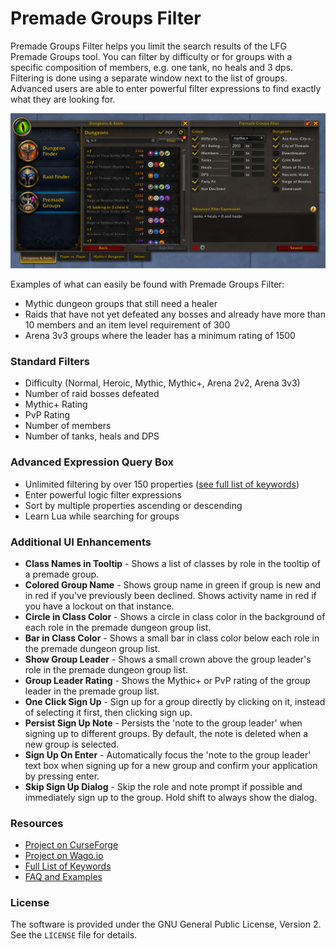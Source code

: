 # Premade Groups Filter

Premade Groups Filter helps you limit the search results of the LFG Premade Groups tool. You can filter by difficulty or for groups with a specific composition of members, e.g. one tank, no heals and 3 dps. Filtering is done using a separate window next to the list of groups. Advanced users are able to enter powerful filter expressions to find exactly what they are looking for.

![Premade Groups Filter next to the LFG Premade Groups window filtering for all mythic dungeons that still need a tank and already have a healer](Screenshots/Screenshot_01_Dungeons.png)

Examples of what can easily be found with Premade Groups Filter:

* Mythic dungeon groups that still need a healer
* Raids that have not yet defeated any bosses and already have more than 10 members and an item level requirement of 300
* Arena 3v3 groups where the leader has a minimum rating of 1500


### Standard Filters

* Difficulty (Normal, Heroic, Mythic, Mythic+, Arena 2v2, Arena 3v3)
* Number of raid bosses defeated
* Mythic+ Rating
* PvP Rating
* Number of members
* Number of tanks, heals and DPS


### Advanced Expression Query Box

* Unlimited filtering by over 150 properties ([see full list of keywords](https://github.com/0xbs/premade-groups-filter/wiki/Keywords))
* Enter powerful logic filter expressions
* Sort by multiple properties ascending or descending
* Learn Lua while searching for groups


### Additional UI Enhancements

* **Class Names in Tooltip** - Shows a list of classes by role in the tooltip of a premade group.
* **Colored Group Name** - Shows group name in green if group is new and in red if you've previously been declined. Shows activity name in red if you have a lockout on that instance.
* **Circle in Class Color** - Shows a circle in class color in the background of each role in the premade dungeon group list.
* **Bar in Class Color** - Shows a small bar in class color below each role in the premade dungeon group list.
* **Show Group Leader** - Shows a small crown above the group leader's role in the premade dungeon group list.
* **Group Leader Rating** - Shows the Mythic+ or PvP rating of the group leader in the premade group list.
* **One Click Sign Up** - Sign up for a group directly by clicking on it, instead of selecting it first, then clicking sign up.
* **Persist Sign Up Note** - Persists the 'note to the group leader' when signing up to different groups. By default, the note is deleted when a new group is selected.
* **Sign Up On Enter** - Automatically focus the 'note to the group leader' text box when signing up for a new group and confirm your application by pressing enter.
* **Skip Sign Up Dialog** - Skip the role and note prompt if possible and immediately sign up to the group. Hold shift to always show the dialog.


### Resources

* [Project on CurseForge](https://www.curseforge.com/wow/addons/premade-groups-filter)
* [Project on Wago.io](https://addons.wago.io/addons/premade-groups-filter)
* [Full List of Keywords](https://github.com/0xbs/premade-groups-filter/wiki/Keywords "Full List of Keywords")
* [FAQ and Examples](https://github.com/0xbs/premade-groups-filter/wiki/FAQ "FAQ and Examples")


### License

The software is provided under the GNU General Public License, Version 2. See the `LICENSE` file for details.
